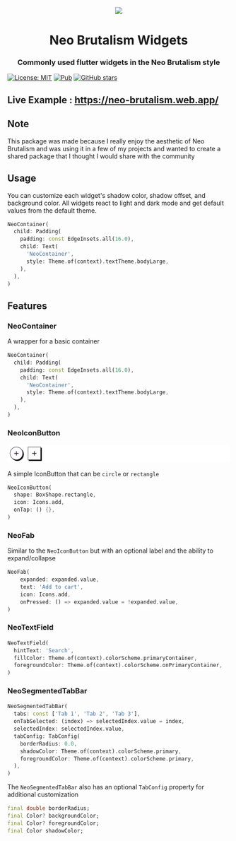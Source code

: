 <p align="center">
    <img src = "https://raw.githubusercontent.com/refectco/neo_brutalism/master/demos/pub_header.png" height = "300"/>
</p>

<h1 align="center">Neo Brutalism Widgets</h1>
<h3 align="center">Commonly used flutter widgets in the Neo Brutalism style</h3>

[![License: MIT](https://img.shields.io/badge/License-MIT-yellow.svg)](https://github.com/refectco/neo_brutalism/blob/master/LICENSE)
[![Pub](https://img.shields.io/pub/v/neo_brutalism?color=blue)](https://pub.dev/packages/neo_brutalism)
[![GitHub stars](https://img.shields.io/github/stars/refectco/neo_brutalism)](https://github.com/refectco/neo_brutalism)

## Live Example : https://neo-brutalism.web.app/

## Note

This package was made because I really enjoy the aesthetic of Neo Brutalism and was using it in a few of my projects
and wanted to create a shared package that I thought I would share with the community

## Usage

You can customize each widget's shadow color, shadow offset, and background color.
All widgets react to light and dark mode and get default values from the default theme.

```dart
NeoContainer(
  child: Padding(
    padding: const EdgeInsets.all(16.0),
    child: Text(
      'NeoContainer',
      style: Theme.of(context).textTheme.bodyLarge,
    ),
  ),
)
```

## Features

### NeoContainer

A wrapper for a basic container

```dart
NeoContainer(
  child: Padding(
    padding: const EdgeInsets.all(16.0),
    child: Text(
      'NeoContainer',
      style: Theme.of(context).textTheme.bodyLarge,
    ),
  ),
)
```

### NeoIconButton

![NeoIconButton](demos/neo_icon_button.png)

A simple IconButton that can be `circle` or `rectangle`

```dart
NeoIconButton(
  shape: BoxShape.rectangle,
  icon: Icons.add,
  onTap: () {},
)
```

### NeoFab

Similar to the `NeoIconButton` but with an optional label and the ability to expand/collapse

```dart
NeoFab(
    expanded: expanded.value,
    text: 'Add to cart',
    icon: Icons.add,
    onPressed: () => expanded.value = !expanded.value,
)
```

### NeoTextField

```dart
NeoTextField(
  hintText: 'Search',
  fillColor: Theme.of(context).colorScheme.primaryContainer,
  foregroundColor: Theme.of(context).colorScheme.onPrimaryContainer,
)
```

### NeoSegmentedTabBar

```dart
NeoSegmentedTabBar(
  tabs: const ['Tab 1', 'Tab 2', 'Tab 3'],
  onTabSelected: (index) => selectedIndex.value = index,
  selectedIndex: selectedIndex.value,
  tabConfig: TabConfig(
    borderRadius: 0.0,
    shadowColor: Theme.of(context).colorScheme.primary,
    foregroundColor: Theme.of(context).colorScheme.primary,
  ),
)
```

The `NeoSegmentedTabBar` also has an optional `TabConfig` property for additional customization

```dart
final double borderRadius;
final Color? backgroundColor;
final Color? foregroundColor;
final Color shadowColor;
```
